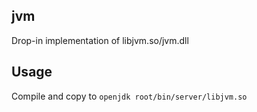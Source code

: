 ## jvm

Drop-in implementation of libjvm.so/jvm.dll

## Usage

Compile and copy to `openjdk root/bin/server/libjvm.so`
